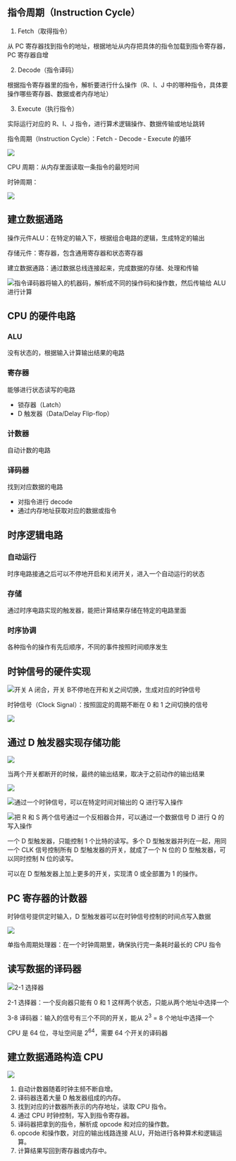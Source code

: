 ## 指令周期（Instruction Cycle）
1. Fetch（取得指令）

从 PC 寄存器找到指令的地址，根据地址从内存把具体的指令加载到指令寄存器，PC 寄存器自增

2. Decode（指令译码）

根据指令寄存器里的指令，解析要进行什么操作（R、I、J 中的哪种指令，具体要操作哪些寄存器、数据或者内存地址） 

3. Execute（执行指令）

实际运行对应的 R、I、J 指令，进行算术逻辑操作、数据传输或地址跳转



指令周期（Instruction Cycle）：Fetch - Decode - Execute 的循环

![](/images/1647956009164-585731c6-31d1-4259-baab-42dbcf8d1fbb.png)

CPU 周期：从内存里面读取一条指令的最短时间

时钟周期：

![](/images/1647956299392-4a6500ca-a35d-4616-a36f-56acfeaa2d6b.png)

## 建立数据通路
操作元件ALU：在特定的输入下，根据组合电路的逻辑，生成特定的输出

存储元件：寄存器，包含通用寄存器和状态寄存器

建立数据通路：通过数据总线连接起来，完成数据的存储、处理和传输

![指令译码器将输入的机器码，解析成不同的操作码和操作数，然后传输给 ALU 进行计算](/images/1647956594358-1ff76161-2497-43ad-bbf2-8abee8ec3a94.png)

## CPU 的硬件电路
### ALU
没有状态的，根据输入计算输出结果的电路

### 寄存器
能够进行状态读写的电路

+ 锁存器（Latch）
+ D 触发器（Data/Delay Flip-flop）

### 计数器
自动计数的电路

### 译码器
找到对应数据的电路

+ 对指令进行 decode
+ 通过内存地址获取对应的数据或指令

## 时序逻辑电路
### 自动运行
时序电路接通之后可以不停地开启和关闭开关，进入一个自动运行的状态

### 存储
通过时序电路实现的触发器，能把计算结果存储在特定的电路里面

### 时序协调
各种指令的操作有先后顺序，不同的事件按照时间顺序发生

## 时钟信号的硬件实现
![开关 A 闭合，开关 B不停地在开和关之间切换，生成对应的时钟信号](/images/1647958244945-2a5549bb-811e-4127-bdb1-e8eca1aa9f4d.png)

时钟信号（Clock Signal）：按照固定的周期不断在 0 和 1 之间切换的信号

![](/images/1647958336544-c1b07e6e-c638-48c7-b36e-13fe27eb4b8f.png)

## 通过 D 触发器实现存储功能
![](/images/1648035907585-cffa6605-3a6e-4104-906c-b97b4409788e.png)

当两个开关都断开的时候，最终的输出结果，取决于之前动作的输出结果

![](/images/1648036038530-7eae6dd2-20d3-4c70-a9c9-82a7ad30498f.png)

![通过一个时钟信号，可以在特定时间对输出的 Q 进行写入操作](/images/1648036202318-a58e3a45-2127-4f30-a693-eb813205db86.png)

![把 R 和 S 两个信号通过一个反相器合并，可以通过一个数据信号 D 进行 Q 的写入操作](/images/1648036306040-95aa3b5d-6e7a-4c73-a0b2-2c437c7abdc0.png)

一个 D 型触发器，只能控制 1 个比特的读写。多个 D 型触发器并列在一起，用同一个 CLK 信号控制所有 D 型触发器的开关，就成了一个 N 位的 D 型触发器，可以同时控制 N 位的读写。



可以在 D 型触发器上加上更多的开关，实现清 0 或全部置为 1 的操作。

## PC 寄存器的计数器
时钟信号提供定时输入，D 型触发器可以在时钟信号控制的时间点写入数据

![](/images/1648036950752-db48193d-2c33-4294-b01c-3b9dbddc89a8.png)

单指令周期处理器：在一个时钟周期里，确保执行完一条耗时最长的 CPU 指令

## 读写数据的译码器
![2-1 选择器](/images/1648037379039-993e876b-1fb8-4997-94cb-d3e17026dcc5.png)

2-1 选择器：一个反向器只能有 0 和 1 这样两个状态，只能从两个地址中选择一个

3-8 译码器：输入的信号有三个不同的开关，能从 2<sup>3</sup> = 8 个地址中选择一个

CPU 是 64 位，寻址空间是 2<sup>64</sup>，需要 64 个开关的译码器

## 建立数据通路构造 CPU
![](/images/1648037601864-5d09641c-6223-4fb0-9645-51583926b41d.png)

1. 自动计数器随着时钟主频不断自增。
2. 译码器连着大量 D 触发器组成的内存。
3. 找到对应的计数器所表示的内存地址，读取 CPU 指令。
4. 通过 CPU 时钟控制，写入到指令寄存器。
5. 译码器把拿到的指令，解析成 opcode 和对应的操作数。
6. opcode 和操作数，对应的输出线路连接 ALU，开始进行各种算术和逻辑运算。
7. 计算结果写回到寄存器或内存中。

